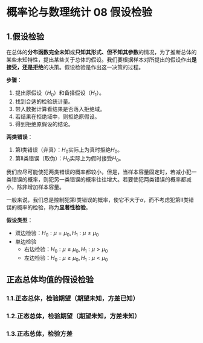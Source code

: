 # 概率论与数理统计 08 假设检验


<!--more-->

## 1.假设检验

在总体的**分布函数完全未知**或**只知其形式、但不知其参数**的情况，为了推断总体的某些未知特性，提出某些关于总体的假设。我们要根据样本对所提出的假设作出**是接受，还是拒绝**的决策。假设检验是作出这一决策的过程。

**步骤**：

1. 提出原假设（$H_0$）和备择假设（$H_1$）。
2. 找到合适的检验统计量。
3. 带入数据计算看结果是否落入拒绝域。
4. 若结果在拒绝域中，则拒绝原假设。
5. 得到拒绝原假设的结论。

**两类错误**：

1. 第Ⅰ类错误（弃真）：$H_0$实际上为真时拒绝$H_0$。
2. 第Ⅱ类错误（取伪）：$H_0$实际上为假时接受$H_0$。

我们应尽可能使犯两类错误的概率都较小，但是，当样本容量固定时，若减小犯一类错误的概率，则犯另一类错误的概率往往增大。若要使犯两类错误的概率都减小，除非增加样本容量。

一般来说，我们总是控制犯第Ⅰ类错误的概率，使它不大于$\alpha$，而不考虑犯第Ⅱ类错误的概率的检验，称为**显著性检验**。

**假设类型**：

- 双边检验：$H_0:\mu=\mu_0,H_1:\mu\ne\mu_0$
- 单边检验
  - 右边检验：$H_0:\mu\le\mu_0,H_1:\mu\gt\mu_0$
  - 左边检验：$H_0:\mu\ge\mu_0,H_1:\mu\lt\mu_0$

## 正态总体均值的假设检验

### 1.1.正态总体，检验期望（期望未知，方差已知）

### 1.2.正态总体，检验期望（期望未知，方差未知）

### 1.3.正态总体，检验方差

